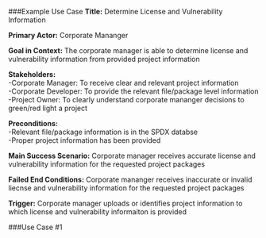 ###Example Use Case
**Title:** Determine License and Vulnerability Information  

**Primary Actor:** Corporate Mananger  

**Goal in Context:** The corporate manager is able to determine license and vulnerability information from provided project information  

**Stakeholders:**  
-Corporate Manager: To receive clear and relevant project information   
-Corporate Developer: To provide the relevant file/package level information  
-Project Owner: To clearly understand corporate mananger decisions to green/red light a project  

**Preconditions:**  
-Relevant file/package information is in the SPDX databse  
-Proper project information has been provided  

**Main Success Scenario:** Corporate manager receives accurate license and vulnerability information for the requested project packages  

**Failed End Conditions:** Corporate mananger receives inaccurate or invalid liecnse and vulnerability information for the requested project packages

**Trigger:** Corporate manager uploads or identifies project information to which license and vulnerability informaiton is provided  

###Use Case #1
